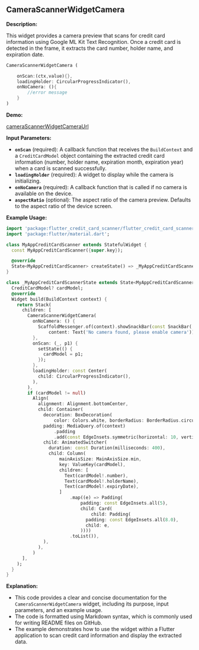 ## CameraScannerWidgetCamera

**Description:**

This widget provides a camera preview that scans for credit card information using Google ML Kit Text Recognition. Once a credit card is detected in the frame, it extracts the card number, holder name, and expiration date. 

```dart
CameraScannerWidgetCamera (

    onScan:(ctx,value){},
    loadingHolder: CircularProgressIndicator(),
    onNoCamera: (){
        //error message
    }
)
```

**Demo:**

[cameraScannerWidgetCameraUrl]


**Input Parameters:**

* **`onScan`** (required): A callback function that receives the `BuildContext` and a `CreditCardModel` object containing the extracted credit card information (number, holder name, expiration month, expiration year)  when a card is scanned successfully. 
* **`loadingHolder`** (required): A widget to display while the camera is initializing. 
* **`onNoCamera`** (required): A callback function that is called if no camera is available on the device.
* **`aspectRatio`** (optional): The aspect ratio of the camera preview. Defaults to the aspect ratio of the device screen.

**Example Usage:**

```dart
import 'package:flutter_credit_card_scanner/flutter_credit_card_scanner.dart';
import 'package:flutter/material.dart';

class MyAppCreditCardScanner extends StatefulWidget {
  const MyAppCreditCardScanner({super.key});

  @override
  State<MyAppCreditCardScanner> createState() => _MyAppCreditCardScannerState();
}

class _MyAppCreditCardScannerState extends State<MyAppCreditCardScanner> {
  CreditCardModel? cardModel;
  @override
  Widget build(BuildContext context) {
    return Stack(
      children: [
        CameraScannerWidgetCamera(
          onNoCamera: () {
            ScaffoldMessenger.of(context).showSnackBar(const SnackBar(
                content: Text('No camera found, please enable camera')));
          },
          onScan: (_, p1) {
            setState(() {
              cardModel = p1;
            });
          },
          loadingHolder: const Center(
            child: CircularProgressIndicator(),
          ),
        ),
        if (cardModel != null)
          Align(
            alignment: Alignment.bottomCenter,
            child: Container(
              decoration: BoxDecoration(
                  color: Colors.white, borderRadius: BorderRadius.circular(10)),
              padding: MediaQuery.of(context)
                  .padding
                  .add(const EdgeInsets.symmetric(horizontal: 10, vertical: 5)),
              child: AnimatedSwitcher(
                duration: const Duration(milliseconds: 400),
                child: Column(
                    mainAxisSize: MainAxisSize.min,
                    key: ValueKey(cardModel),
                    children: [
                      Text(cardModel!.number),
                      Text(cardModel!.holderName),
                      Text(cardModel!.expiryDate),
                    ]
                        .map((e) => Padding(
                            padding: const EdgeInsets.all(5),
                            child: Card(
                                child: Padding(
                              padding: const EdgeInsets.all(8.0),
                              child: e,
                            ))))
                        .toList()),
              ),
            ),
          )
      ],
    );
  }
}
```
**Explanation:**

* This code provides a clear and concise documentation for the `CameraScannerWidgetCamera` widget, including its purpose, input parameters, and an example usage.
* The code is formatted using Markdown syntax, which is commonly used for writing README files on GitHub.
* The example demonstrates how to use the widget within a Flutter application to scan credit card information and display the extracted data.


[cameraScannerWidgetCameraUrl]: https://firebasestorage.googleapis.com/v0/b/project-one-06.appspot.com/o/WhatsApp%20Video%202024-09-09%20at%204.27.27%20PM.mp4?alt=media&token=e857f996-bca0-40f9-a57e-3f345e6f271e
